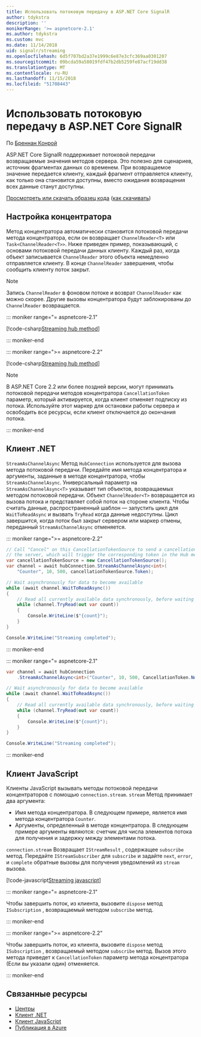 ```yaml
---
title: Использовать потоковую передачу в ASP.NET Core SignalR
author: tdykstra
description: ''
monikerRange: '>= aspnetcore-2.1'
ms.author: tdykstra
ms.custom: mvc
ms.date: 11/14/2018
uid: signalr/streaming
ms.openlocfilehash: 6d5f707bd2a37e1999c6e87e3cfc369aa0301207
ms.sourcegitcommit: 09bcda59a58019fdf47b2db5259fe87acf19dd38
ms.translationtype: MT
ms.contentlocale: ru-RU
ms.lasthandoff: 11/15/2018
ms.locfileid: "51708443"
---
```

# <a name="use-streaming-in-aspnet-core-signalr"></a>Использовать потоковую передачу в ASP.NET Core SignalR

По [Бреннан Конрой](https://github.com/BrennanConroy)

ASP.NET Core SignalR поддерживает потоковой передачи возвращаемые значения методов сервера. Это полезно для сценариев, источник фрагментах данных со временем. При возвращаемое значение передается клиенту, каждый фрагмент отправляется клиенту, как только она становится доступны, вместо ожидания возвращения всех данные станут доступны.

[Просмотреть или скачать образец кода](https://github.com/aspnet/Docs/tree/live/aspnetcore/signalr/streaming/sample) ([как скачивать](xref:index#how-to-download-a-sample))

## <a name="set-up-the-hub"></a>Настройка концентратора

Метод концентратора автоматически становится потоковой передачи метода концентратора, если он возвращает `ChannelReader<T>` или `Task<ChannelReader<T>>`. Ниже приведен пример, показывающий, с основами потоковой передачи данных клиенту. Каждый раз, когда объект записывается `ChannelReader` этого объекта немедленно отправляется клиенту. В конце `ChannelReader` завершения, чтобы сообщить клиенту поток закрыт.

> [!NOTE]
> Запись `ChannelReader` в фоновом потоке и возврат `ChannelReader` как можно скорее. Другие вызовы концентратора будут заблокированы до `ChannelReader` возвращается.

::: moniker range="= aspnetcore-2.1"

[!code-csharp[Streaming hub method](streaming/sample/Hubs/StreamHub.aspnetcore21.cs?range=12-36)]

::: moniker-end

::: moniker range=">= aspnetcore-2.2"

[!code-csharp[Streaming hub method](streaming/sample/Hubs/StreamHub.cs?range=11-35)]

> [!NOTE]
> В ASP.NET Core 2.2 или более поздней версии, могут принимать потоковой передачи методов концентратора `CancellationToken` параметр, который активируется, когда клиент отменяет подписку из потока. Используйте этот маркер для остановки работы сервера и освободить все ресурсы, если клиент отключается до окончания потока.

::: moniker-end

## <a name="net-client"></a>Клиент .NET

`StreamAsChannelAsync` Метод `HubConnection` используется для вызова метода потоковой передачи. Передайте имя метода концентратора и аргументы, заданные в методе концентратора, чтобы `StreamAsChannelAsync`. Универсальный параметр на `StreamAsChannelAsync<T>` указывает тип объектов, возвращаемых методом потоковой передачи. Объект `ChannelReader<T>` возвращается из вызова потока и представляет собой поток на стороне клиента. Чтобы считать данные, распространенный шаблон — запустить цикл для `WaitToReadAsync` и вызвать `TryRead` когда данные недоступны. Цикл завершится, когда поток был закрыт сервером или маркер отмены, переданный `StreamAsChannelAsync` отменяется.

::: moniker range=">= aspnetcore-2.2"

```csharp
// Call "Cancel" on this CancellationTokenSource to send a cancellation message to 
// the server, which will trigger the corresponding token in the Hub method.
var cancellationTokenSource = new CancellationTokenSource();
var channel = await hubConnection.StreamAsChannelAsync<int>(
    "Counter", 10, 500, cancellationTokenSource.Token);

// Wait asynchronously for data to become available
while (await channel.WaitToReadAsync())
{
    // Read all currently available data synchronously, before waiting for more data
    while (channel.TryRead(out var count))
    {
        Console.WriteLine($"{count}");
    }
}

Console.WriteLine("Streaming completed");
```

::: moniker-end

::: moniker range="= aspnetcore-2.1"

```csharp
var channel = await hubConnection
    .StreamAsChannelAsync<int>("Counter", 10, 500, CancellationToken.None);

// Wait asynchronously for data to become available
while (await channel.WaitToReadAsync())
{
    // Read all currently available data synchronously, before waiting for more data
    while (channel.TryRead(out var count))
    {
        Console.WriteLine($"{count}");
    }
}

Console.WriteLine("Streaming completed");
```

::: moniker-end

## <a name="javascript-client"></a>Клиент JavaScript

Клиенты JavaScript вызывать методы потоковой передачи концентраторов с помощью `connection.stream`. `stream` Метод принимает два аргумента:

* Имя метода концентратора. В следующем примере, является имя метода концентратора `Counter`.
* Аргументы, определенный в методе концентратора. В следующем примере аргументы являются: счетчик для числа элементов потока для получения и задержку между элементами потока.

`connection.stream` Возвращает `IStreamResult` , содержащее `subscribe` метод. Передайте `IStreamSubscriber` для `subscribe` и задайте `next`, `error`, и `complete` обратные вызовы для получения уведомлений из `stream` вызова.

[!code-javascript[Streaming javascript](streaming/sample/wwwroot/js/stream.js?range=19-36)]

::: moniker range="= aspnetcore-2.1"

Чтобы завершить поток, из клиента, вызовите `dispose` метод `ISubscription` , возвращаемый методом `subscribe` метод.

::: moniker-end

::: moniker range=">= aspnetcore-2.2"

Чтобы завершить поток, из клиента, вызовите `dispose` метод `ISubscription` , возвращаемый методом `subscribe` метод. Вызов этого метода приведет к `CancellationToken` параметр метода концентратора (Если вы указали один) отменяется.

::: moniker-end

## <a name="related-resources"></a>Связанные ресурсы

* [Центры](xref:signalr/hubs)
* [Клиент .NET](xref:signalr/dotnet-client)
* [Клиент JavaScript](xref:signalr/javascript-client)
* [Публикация в Azure](xref:signalr/publish-to-azure-web-app)
